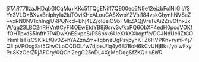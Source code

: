$START$7IlzaJHDqbGICqMu+KKc51TQgENiff7Q900eo6N9e12eizbFolNrGil//SYn3VLD+BXvxBnIphyIa2kiTOviKHcALouCASXwoYZVhi184vskGhynhNVSaZ+vxRN0NV1xhIngjURPQNcd+Bhj4EZ/oI8eiO9bFMkZAQjVreTvAi2ZrvOfhxJxW/qg23LBC2nRHVnttCyFl4OEwEtdYB8j9srv3v/kbPQ6ObXF4edH0pcqVOKflfOHTpxdS5lnffh7P4DwKnESkpcS/P56psk6UeXrkXXkopffe/DCJNdUeIIZtGOIrkmHsTizC9KIkLfQv0Z+hYAZznZm+Tqbr/zUgPsypyhKTZ6HVPKn+rymP4j7QEIpVPQcgSst5GlwCLoOQDDLfw7djpeJ/Iq4y6B7BoH6kCvUHjBk+/yoIwFxyPri8KzOerZRjAFOry/0QCnl2egG25oDL4XgMoDqgSfZKQ==$END$